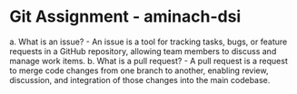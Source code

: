 # Git Assignment - aminach-dsi
a. What is an issue?
    - An issue is a tool for tracking tasks, bugs, or feature requests in a GitHub repository, allowing team members to discuss and  manage work items.
b. What is a pull request?
    - A pull request is a request to merge code changes from one branch to another, enabling review, discussion, and integration of those changes into the main codebase.